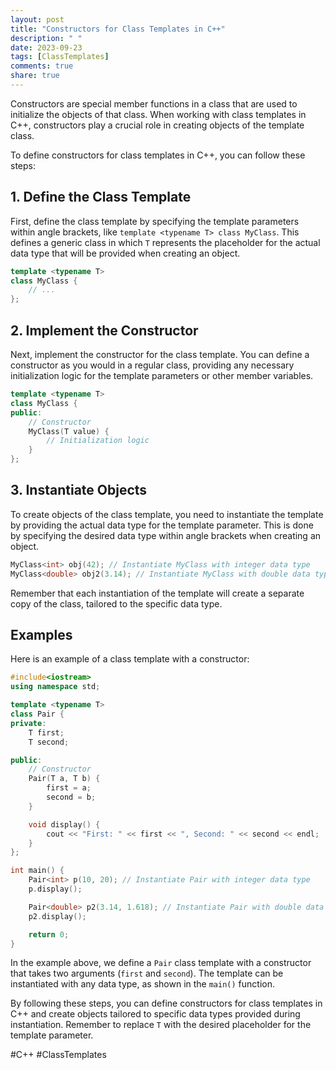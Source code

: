 ```yaml
---
layout: post
title: "Constructors for Class Templates in C++"
description: " "
date: 2023-09-23
tags: [ClassTemplates]
comments: true
share: true
---
```


Constructors are special member functions in a class that are used to initialize the objects of that class. When working with class templates in C++, constructors play a crucial role in creating objects of the template class.

To define constructors for class templates in C++, you can follow these steps:

## 1. Define the Class Template
First, define the class template by specifying the template parameters within angle brackets, like `template <typename T> class MyClass`. This defines a generic class in which `T` represents the placeholder for the actual data type that will be provided when creating an object.

```cpp
template <typename T>
class MyClass {
    // ...
};
```

## 2. Implement the Constructor
Next, implement the constructor for the class template. You can define a constructor as you would in a regular class, providing any necessary initialization logic for the template parameters or other member variables.

```cpp
template <typename T>
class MyClass {
public:
    // Constructor
    MyClass(T value) {
        // Initialization logic
    }
};
```

## 3. Instantiate Objects
To create objects of the class template, you need to instantiate the template by providing the actual data type for the template parameter. This is done by specifying the desired data type within angle brackets when creating an object.

```cpp
MyClass<int> obj(42); // Instantiate MyClass with integer data type
MyClass<double> obj2(3.14); // Instantiate MyClass with double data type
```

Remember that each instantiation of the template will create a separate copy of the class, tailored to the specific data type.

## Examples

Here is an example of a class template with a constructor:

```cpp
#include<iostream>
using namespace std;

template <typename T>
class Pair {
private:
    T first;
    T second;

public:
    // Constructor
    Pair(T a, T b) {
        first = a;
        second = b;
    }

    void display() {
        cout << "First: " << first << ", Second: " << second << endl;
    }
};

int main() {
    Pair<int> p(10, 20); // Instantiate Pair with integer data type
    p.display();

    Pair<double> p2(3.14, 1.618); // Instantiate Pair with double data type
    p2.display();

    return 0;
}
```

In the example above, we define a `Pair` class template with a constructor that takes two arguments (`first` and `second`). The template can be instantiated with any data type, as shown in the `main()` function.

By following these steps, you can define constructors for class templates in C++ and create objects tailored to specific data types provided during instantiation. Remember to replace `T` with the desired placeholder for the template parameter.

#C++ #ClassTemplates